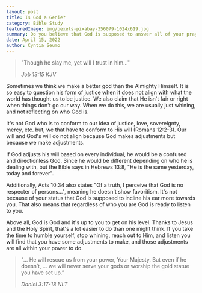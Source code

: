 ```yaml
---
layout: post
title: Is God a Genie?
category: Bible Study
featuredImage: img/pexels-pixabay-356079-1024x619.jpg
summary: Do you believe that God is supposed to answer all of your prayers according to your will? Let's think about this.
date: April 15, 2022
author: Cyntia Seumo
---
```


<blockquote>
<p>"Though he slay me, yet will I trust in him…"</p>
<cite>Job 13:15 KJV</cite>
</blockquote>

<p>Sometimes we think we make a better god than the Almighty Himself. It is so easy to question his form of justice when it does not align with what the world has thought us to be justice. We also claim that He isn't fair or right when things don't go our way. When we do this, we are usually just whining, and not reflecting on who God is.</p>

<p>It's not God who is to conform to our idea of justice, love, sovereignty, mercy, etc. but, we that have to conform to His will (<a>Romans 12:2-3</a>). Our will and God's will do not align because God makes adjustments but because we make adjustments.</p>

<p>If God adjusts his will based on every individual, he would be a confused and directionless God. Since he would be different depending on who he is dealing with, but the Bible says in <a>Hebrews 13:8</a>, "He is the same yesterday, today and forever".</p>

<p>Additionally, <a>Acts 10:34</a> also states "Of a truth, I perceive that God is no respecter of persons…", meaning he doesn't show favoritism. It's not because of your status that God is supposed to incline his ear more towards you. That also means that regardless of who you are God is ready to listen to you.</p>

<p>Above all, God is God and it's up to you to get on his level. Thanks to Jesus and the Holy Spirit, that's a lot easier to do than one might think. If you take the time to humble yourself, stop whining, reach out to Him, and listen you will find that you have some adjustments to make, and those adjustments are all within your power to do.</p>

<blockquote>
<p>"… He will rescue us from your power, Your Majesty. But even if he doesn’t, … we will never serve your gods or worship the gold statue you have set up.”</p>
<cite>Daniel 3:17-18 NLT</cite>
</blockquote>
